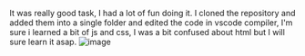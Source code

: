 It was really good task, I had a lot of fun doing it. I cloned the repository and added them into a single folder and edited the code in vscode compiler, I'm sure i learned a bit of js and css, I was a bit confused about html but I will sure learn it asap.
![image](https://user-images.githubusercontent.com/117881871/206084008-ff63628b-4756-4458-91e2-a35b92b167c7.png)
